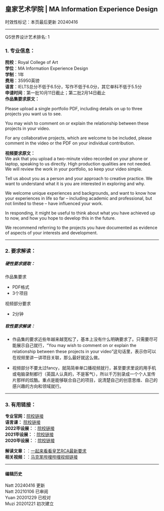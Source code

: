 ## 皇家艺术学院 | MA Information Experience Design
时效性标记：本页最后更新 20240416   

---
QS世界设计艺术排名: 1  

### 1. 专业信息：  

**院校**：Royal College of Art  
**学位**：MA Information Experience Design  
**学制**：1年  
**费用**：35950英镑  
**语言**：IELTS总分不低于6.5分，写作不低于6.0分，其它单科不低于5.5分  
**申请时间**：第一批10月11日截止；第二批2月14日截止  
**作品集要求原文：**   

Please upload a single portfolio PDF, including details on up to three projects you want us to see.

You may wish to comment on or explain the relationship between these projects in your video.

For any collaborative projects, which are welcome to be included, please comment in the video or the PDF on your individual contribution.


**视频要求原文：**   
We ask that you upload a two-minute video recorded on your phone or laptop, speaking to us directly. High production qualities are not needed. We will review the work in your portfolio, so keep your video simple.

Tell us about you as a person and your approach to creative practice. We want to understand what it is you are interested in exploring and why.

We welcome unique experiences and backgrounds, and want to know how your experiences in life so far – including academic and professional, but not limited to these – have influenced your work.

In responding, it might be useful to think about what you have achieved up to now, and how you hope to develop this in the future.

We recommend referring to the projects you have documented as evidence of aspects of your interests and development.

---


### 2. 要求解读：  

##### 硬性要求提取：  
作品集要求
- PDF格式  
- 3个项目    

视频部分要求  
- 2分钟


##### 软性要求解读：  

- 作品集的要求近些年越来越宽松了，基本上没有什么明确要求了。只需要尽可能展示自己就行，“You may wish to comment on or explain the relationship between these projects in your video”这句话里，表示你可以在视频里讲一讲项目关联，那么最好就这么做。

- 视频部分不要太过fancy，就简简单单口播视频就行，甚至要求里说的用手机或电脑录制都行（英国人认真的，不是客气），所以千万别录成一个个人宣传片那样的炫酷。重点是能够联合自己的项目，说清楚自己的创意思维、自己的感兴趣的方向和领域就行。  



---


### 3. 有用链接：

**专业官网：**[院校链接](https://www.rca.ac.uk/study/programme-finder/information-experience-design-ma/)   
**语言课：** [院校链接](https://www.rca.ac.uk/study/facilities-support/learning-support/english-for-academic-purposes/)   
**2022毕设展：**：[院校链接](https://2022.rca.ac.uk/programmes/information-experience-design-ma)    
**2021毕设展：**：[院校链接](https://2022.rca.ac.uk/programmes/information-experience-design-ma)   
**2020毕设展：**：[院校链接](https://2020.rca.ac.uk/programmes/information-experience-design-ma)  

**解读文章：**：[一起来看看皇艺RCA最新要求](http://www.makebi.net/38630.html)  
**相关视频：**：[马克笔哔哩哔哩视频链接](https://www.bilibili.com/video/av22598279)  

---


#### 编辑历史
Natt 20240416 更新  
Natt 20210106 已审阅  
Yuan 20201229 已校对  
Muzi 20201221 初次建立  
